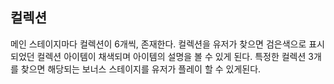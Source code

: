 ﻿## 컬렉션
메인 스테이지마다 컬렉션이 6개씩, 존재한다. 컬렉션을 유저가 찾으면 검은색으로 표시되었던 컬렉션 아이템이 채색되며 아이템의 설명을 볼 수 있게 된다. 특정한 컬렉션 3개를 찾으면 해당되는 보너스 스테이지를 유저가 플레이 할 수 있게된다.